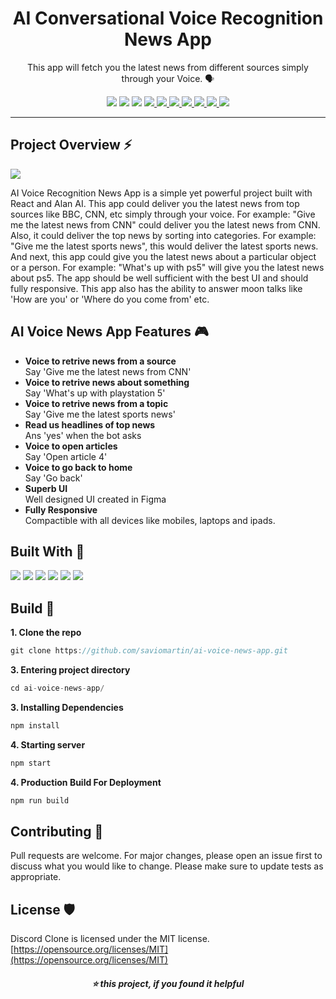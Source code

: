 <h1 align="center">
  AI Conversational Voice Recognition News App
</h1>
<p align="center">
  This app will fetch you the latest news from different sources simply through your Voice. 🗣️
</p>
<p align="center">
    <img src="https://cdn.rawgit.com/sindresorhus/awesome/d7305f38d29fed78fa85652e3a63e154dd8e8829/media/badge.svg"/>
    <img src="https://visitor-badge.laobi.icu/badge?page_id=saviomartin/ai-voice-news-app"/>
    <img src="https://img.shields.io/badge/Ethical_Design-_%E2%96%B2_%E2%9D%A4_-blue.svg"/>
    <!--Links -->
    <a href="https://github.com/saviomartin/ai-voice-news-app/stargazers" target="blank">
        <img src="https://img.shields.io/github/stars/saviomartin/ai-voice-news-app"/>
    </a>
    <a href="https://github.com/saviomartin/ai-voice-news-app/blob/master/LICENSE" target="blank">
        <img src="https://img.shields.io/github/license/saviomartin/ai-voice-news-app"/>
    </a>
    <a href="https://gitHub.com/saviomartin/ai-voice-news-app/issues/" target="blank">
        <img src="https://img.shields.io/github/issues/saviomartin/ai-voice-news-app.svg"/>
    </a>
    <a href="https://GitHub.com/saviomartin/ai-voice-news-app/pull/" target="blank">
        <img src="https://img.shields.io/github/issues-pr/saviomartin/ai-voice-news-app.svg"/>
    </a>
    <a href="https://github.com/saviomartin/ai-voice-news-app/blob/master/LICENSE" target="blank">
        <img src="https://img.shields.io/github/forks/saviomartin/ai-voice-news-app"/>
    </a>
    <a href="https://GitHub.com/saviomartin/ai-voice-news-app/graphs/contributors/" target="blank">
        <img src="https://img.shields.io/github/contributors/saviomartin/ai-voice-news-app.svg"/>
    </a>
    <!--Commits -->
    <img src="https://img.shields.io/github/last-commit/saviomartin/ai-voice-news-app.svg"/>
</p>

---

## Project Overview ⚡

<img src="https://cdn.hashnode.com/res/hashnode/image/upload/v1608873764695/-z-2M5Xzi.png"/>

AI Voice Recognition News App is a simple yet powerful project built with React and Alan AI. This app could deliver you the latest news from top sources like BBC, CNN, etc simply through your voice. For example: "Give me the latest news from CNN" could deliver you the latest news from CNN. Also, it could deliver the top news by sorting into categories. For example: "Give me the latest sports news", this would deliver the latest sports news. And next, this app could give you the latest news about a particular object or a person. For example: "What's up with ps5" will give you the latest news about ps5. The app should be well sufficient with the best UI and should fully responsive. This app also has the ability to answer moon talks like 'How are you' or 'Where do you come from' etc.

## AI Voice News App Features 🎮

- **Voice to retrive news from a source** <br>
  Say 'Give me the latest news from CNN'
- **Voice to retrive news about something** <br>
  Say 'What's up with playstation 5'
- **Voice to retrive news from a topic** <br>
  Say 'Give me the latest sports news'
- **Read us headlines of top news** <br>
  Ans 'yes' when the bot asks
- **Voice to open articles** <br>
  Say 'Open article 4'
- **Voice to go back to home** <br>
  Say 'Go back'
- **Superb UI** <br>
  Well designed UI created in Figma
- **Fully Responsive** <br>
  Compactible with all devices like mobiles, laptops and ipads.
  
## Built With 💪
![](https://camo.githubusercontent.com/9d07c04bdd98c662d5df9d4e1cc1de8446ffeaebca330feb161f1fb8e1188204/68747470733a2f2f696d672e736869656c64732e696f2f62616467652f4a6176615363726970742d4637444631453f7374796c653d666f722d7468652d6261646765266c6f676f3d6a617661736372697074266c6f676f436f6c6f723d626c61636b)
![](https://camo.githubusercontent.com/3a0f693cfa032ea4404e8e02d485599bd0d192282b921026e89d271aaa3d7565/68747470733a2f2f696d672e736869656c64732e696f2f62616467652f435353332d3135373242363f7374796c653d666f722d7468652d6261646765266c6f676f3d63737333266c6f676f436f6c6f723d7768697465)
![](https://camo.githubusercontent.com/d63d473e728e20a286d22bb2226a7bf45a2b9ac6c72c59c0e61e9730bfe4168c/68747470733a2f2f696d672e736869656c64732e696f2f62616467652f48544d4c352d4533344632363f7374796c653d666f722d7468652d6261646765266c6f676f3d68746d6c35266c6f676f436f6c6f723d7768697465)
![](https://camo.githubusercontent.com/268ac512e333b69600eb9773a8f80b7a251f4d6149642a50a551d4798183d621/68747470733a2f2f696d672e736869656c64732e696f2f62616467652f52656163742d3230323332413f7374796c653d666f722d7468652d6261646765266c6f676f3d7265616374266c6f676f436f6c6f723d363144414642)
![](https://camo.githubusercontent.com/2c2e3cab0541596a12e216df86e68fa554256f25826b55a068993a3edfbcd0e8/68747470733a2f2f696d672e736869656c64732e696f2f62616467652f4d6174657269616c2d2d55492d3030383143423f7374796c653d666f722d7468652d6261646765266c6f676f3d6d6174657269616c2d7569266c6f676f436f6c6f723d7768697465)
![](https://camo.githubusercontent.com/49a2fa2acaa9d581d8f14ffce81f7b1b3ae60f39cbbece9065e699b370b8c091/68747470733a2f2f696d672e736869656c64732e696f2f62616467652f6669676d612d3041433937463f7374796c653d666f722d7468652d6261646765266c6f676f3d6669676d61266c6f676f436f6c6f723d7768697465)

## Build 🚀

**1. Clone the repo**
```javascript
git clone https://github.com/saviomartin/ai-voice-news-app.git
```

**3. Entering project directory**
```javascript
cd ai-voice-news-app/
```

**3. Installing Dependencies**
```javascript
npm install
```

**4. Starting server**
```javascript
npm start
```

**4. Production Build For Deployment**
```javascript
npm run build
```

## Contributing 🤗

Pull requests are welcome. For major changes, please open an issue first to discuss what you would like to change.
Please make sure to update tests as appropriate.

## License 🛡️

Discord Clone is licensed under the MIT license. [https://opensource.org/licenses/MIT](https://opensource.org/licenses/MIT)

<h5 align='center'>⭐ this project, if you found it helpful</h5>
